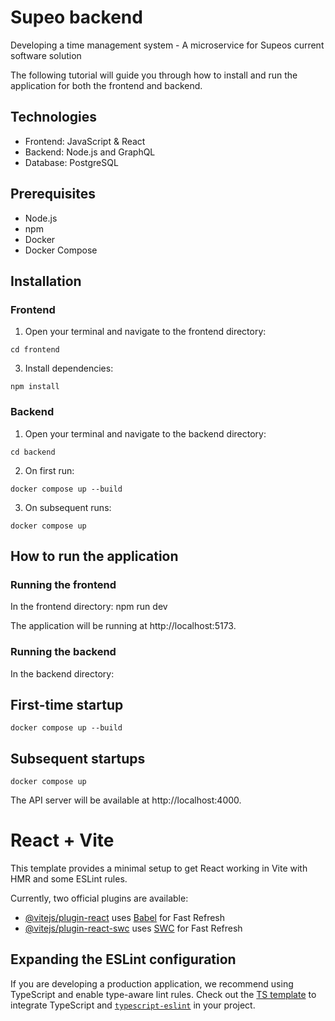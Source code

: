 # Supeo backend

Developing a time management system - A microservice for Supeos current software solution

The following tutorial will guide you through how to install and run the application for both the frontend and backend.

## Technologies

* Frontend: JavaScript & React
* Backend: Node.js and GraphQL
* Database: PostgreSQL

## Prerequisites

* Node.js
* npm
* Docker
* Docker Compose

## Installation

  ### Frontend

  1. Open your terminal and navigate to the frontend directory:

    cd frontend
  3. Install dependencies:

    npm install

  ### Backend

  1. Open your terminal and navigate to the backend directory:

    cd backend

  2. On first run:

    docker compose up --build

  3. On subsequent runs:

    docker compose up

## How to run the application

  ### Running the frontend

  In the frontend directory:
    npm run dev

  The application will be running at http://localhost:5173.

  ### Running the backend

  In the backend directory:

## First-time startup
    docker compose up --build
## Subsequent startups
    docker compose up
The API server will be available at http://localhost:4000.









# React + Vite

This template provides a minimal setup to get React working in Vite with HMR and some ESLint rules.

Currently, two official plugins are available:

- [@vitejs/plugin-react](https://github.com/vitejs/vite-plugin-react/blob/main/packages/plugin-react/README.md) uses [Babel](https://babeljs.io/) for Fast Refresh
- [@vitejs/plugin-react-swc](https://github.com/vitejs/vite-plugin-react-swc) uses [SWC](https://swc.rs/) for Fast Refresh

## Expanding the ESLint configuration

If you are developing a production application, we recommend using TypeScript and enable type-aware lint rules. Check out the [TS template](https://github.com/vitejs/vite/tree/main/packages/create-vite/template-react-ts) to integrate TypeScript and [`typescript-eslint`](https://typescript-eslint.io) in your project.
